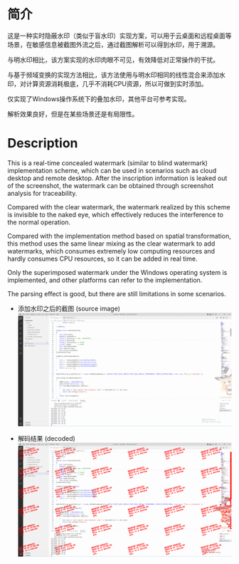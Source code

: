
# 简介
这是一种实时隐蔽水印（类似于盲水印）实现方案，可以用于云桌面和远程桌面等场景，在敏感信息被截图外流之后，通过截图解析可以得到水印，用于溯源。  

与明水印相比，该方案实现的水印肉眼不可见，有效降低对正常操作的干扰。  

与基于频域变换的实现方法相比，该方法使用与明水印相同的线性混合来添加水印，对计算资源消耗极底，几乎不消耗CPU资源，所以可做到实时添加。  

仅实现了Windows操作系统下的叠加水印，其他平台可参考实现。  

解析效果良好，但是在某些场景还是有局限性。

# Description
This is a real-time concealed watermark (similar to blind watermark) implementation scheme, which can be used in scenarios such as cloud desktop and remote desktop. After the inscription information is leaked out of the screenshot, the watermark can be obtained through screenshot analysis for traceability.

Compared with the clear watermark, the watermark realized by this scheme is invisible to the naked eye, which effectively reduces the interference to the normal operation.

Compared with the implementation method based on spatial transformation, this method uses the same linear mixing as the clear watermark to add watermarks, which consumes extremely low computing resources and hardly consumes CPU resources, so it can be added in real time.

Only the superimposed watermark under the Windows operating system is implemented, and other platforms can refer to the implementation.

The parsing effect is good, but there are still limitations in some scenarios.

- 添加水印之后的截图 (source image)
![原图](./decoder/img/screenshot-with-blind-water-mark.png)

- 解码结果 (decoded)
![img](./decoder/img/output.png)
